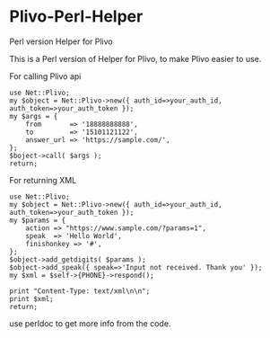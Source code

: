 Plivo-Perl-Helper
=================

Perl version Helper for Plivo

This is a Perl version of Helper for Plivo, to make Plivo easier to use.

For calling Plivo api

    use Net::Plivo;
    my $object = Net::Plivo->new({ auth_id=>your_auth_id, auth_token=>your_auth_token });
    my $args = {
        from       => '18888888888',
        to         => '15101121122',
        answer_url => 'https://sample.com/',
    };
    $boject->call( $args );
    return;

For returning XML

    use Net::Plivo;
    my $object = Net::Plivo->new({ auth_id=>your_auth_id, auth_token=>your_auth_token });
    my $params = {
        action => "https://www.sample.com/?params=1",
        speak  => 'Hello World',
        finishonkey => '#',
    };
    $object->add_getdigits( $params );
    $object->add_speak({ speak=>'Input not received. Thank you' });
    my $xml = $self->{PHONE}->respond();

    print "Content-Type: text/xml\n\n";
    print $xml;
    return;

use perldoc to get more info from the code.
